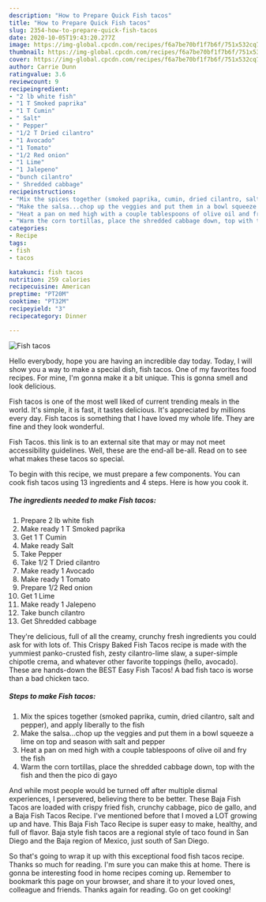 ```yaml
---
description: "How to Prepare Quick Fish tacos"
title: "How to Prepare Quick Fish tacos"
slug: 2354-how-to-prepare-quick-fish-tacos
date: 2020-10-05T19:43:20.277Z
image: https://img-global.cpcdn.com/recipes/f6a7be70bf1f7b6f/751x532cq70/fish-tacos-recipe-main-photo.jpg
thumbnail: https://img-global.cpcdn.com/recipes/f6a7be70bf1f7b6f/751x532cq70/fish-tacos-recipe-main-photo.jpg
cover: https://img-global.cpcdn.com/recipes/f6a7be70bf1f7b6f/751x532cq70/fish-tacos-recipe-main-photo.jpg
author: Carrie Dunn
ratingvalue: 3.6
reviewcount: 9
recipeingredient:
- "2 lb white fish"
- "1 T Smoked paprika"
- "1 T Cumin"
- " Salt"
- " Pepper"
- "1/2 T Dried cilantro"
- "1 Avocado"
- "1 Tomato"
- "1/2 Red onion"
- "1 Lime"
- "1 Jalepeno"
- "bunch cilantro"
- " Shredded cabbage"
recipeinstructions:
- "Mix the spices together (smoked paprika, cumin, dried cilantro, salt and pepper), and apply liberally to the fish"
- "Make the salsa...chop up the veggies and put them in a bowl squeeze a lime on top and season with salt and pepper"
- "Heat a pan on med high with a couple tablespoons of olive oil and fry the fish"
- "Warm the corn tortillas, place the shredded cabbage down, top with the fish and then the pico di gayo"
categories:
- Recipe
tags:
- fish
- tacos

katakunci: fish tacos 
nutrition: 259 calories
recipecuisine: American
preptime: "PT20M"
cooktime: "PT32M"
recipeyield: "3"
recipecategory: Dinner

---
```



![Fish tacos](https://img-global.cpcdn.com/recipes/f6a7be70bf1f7b6f/751x532cq70/fish-tacos-recipe-main-photo.jpg)

Hello everybody, hope you are having an incredible day today. Today, I will show you a way to make a special dish, fish tacos. One of my favorites food recipes. For mine, I'm gonna make it a bit unique. This is gonna smell and look delicious.

Fish tacos is one of the most well liked of current trending meals in the world. It's simple, it is fast, it tastes delicious. It's appreciated by millions every day. Fish tacos is something that I have loved my whole life. They are fine and they look wonderful.

Fish Tacos. this link is to an external site that may or may not meet accessibility guidelines. Well, these are the end-all be-all. Read on to see what makes these tacos so special.


To begin with this recipe, we must prepare a few components. You can cook fish tacos using 13 ingredients and 4 steps. Here is how you cook it.

<!--inarticleads1-->

##### The ingredients needed to make Fish tacos:

1. Prepare 2 lb white fish
1. Make ready 1 T Smoked paprika
1. Get 1 T Cumin
1. Make ready  Salt
1. Take  Pepper
1. Take 1/2 T Dried cilantro
1. Make ready 1 Avocado
1. Make ready 1 Tomato
1. Prepare 1/2 Red onion
1. Get 1 Lime
1. Make ready 1 Jalepeno
1. Take bunch cilantro
1. Get  Shredded cabbage


They&#39;re delicious, full of all the creamy, crunchy fresh ingredients you could ask for with lots of. This Crispy Baked Fish Tacos recipe is made with the yummiest panko-crusted fish, zesty cilantro-lime slaw, a super-simple chipotle crema, and whatever other favorite toppings (hello, avocado). These are hands-down the BEST Easy Fish Tacos! A bad fish taco is worse than a bad chicken taco. 

<!--inarticleads2-->

##### Steps to make Fish tacos:

1. Mix the spices together (smoked paprika, cumin, dried cilantro, salt and pepper), and apply liberally to the fish
1. Make the salsa...chop up the veggies and put them in a bowl squeeze a lime on top and season with salt and pepper
1. Heat a pan on med high with a couple tablespoons of olive oil and fry the fish
1. Warm the corn tortillas, place the shredded cabbage down, top with the fish and then the pico di gayo


And while most people would be turned off after multiple dismal experiences, I persevered, believing there to be better. These Baja Fish Tacos are loaded with crispy fried fish, crunchy cabbage, pico de gallo, and a Baja Fish Tacos Recipe. I&#39;ve mentioned before that I moved a LOT growing up and have. This Baja Fish Taco Recipe is super easy to make, healthy, and full of flavor. Baja style fish tacos are a regional style of taco found in San Diego and the Baja region of Mexico, just south of San Diego. 

So that's going to wrap it up with this exceptional food fish tacos recipe. Thanks so much for reading. I'm sure you can make this at home. There is gonna be interesting food in home recipes coming up. Remember to bookmark this page on your browser, and share it to your loved ones, colleague and friends. Thanks again for reading. Go on get cooking!
